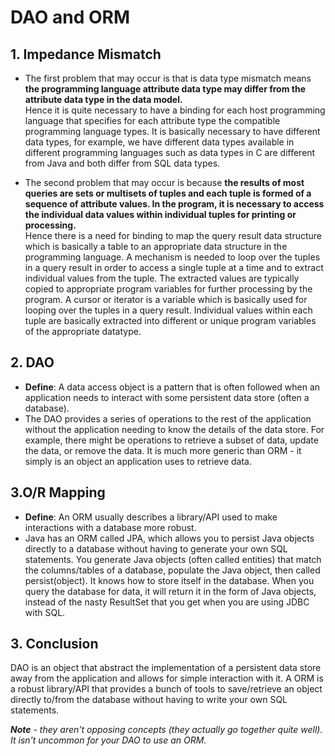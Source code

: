 # DAO and ORM 
## 1. Impedance Mismatch
* The first problem that may occur is that is data type mismatch means **the programming language attribute data type may differ from the attribute data type in the data model.**  
Hence it is quite necessary to have a binding for each host programming language that specifies for each attribute type the compatible programming language types. It is basically necessary to have different data types, for example, we have different data types available in different programming languages such as data types in C are different from Java and both differ from SQL data types.

* The second problem that may occur is because **the results of most queries are sets or multisets of tuples and each tuple is formed of a sequence of attribute values. In the program, it is necessary to access the individual data values within individual tuples for printing or processing.**  
Hence there is a need for binding to map the query result data structure which is basically a table to an appropriate data structure in the programming language. A mechanism is needed to loop over the tuples in a query result in order to access a single tuple at a time and to extract individual values from the tuple.
The extracted values are typically copied to appropriate program variables for further processing by the program.
A cursor or iterator is a variable which is basically used for looping over the tuples in a query result. Individual values within each tuple are basically extracted into different or unique program variables of the appropriate datatype.



## 2. DAO 
* **Define**: A data access object is a pattern that is often followed when an application needs to interact with some persistent data store (often a database).   
* The DAO provides a series of operations to the rest of the application without the application needing to know the details of the data store. For example, there might be operations to retrieve a subset of data, update the data, or remove the data. It is much more generic than ORM - it simply is an object an application uses to retrieve data.


## 3.O/R Mapping 
* **Define**: An ORM usually describes a library/API used to make interactions with a database more robust.  
* Java has an ORM called JPA, which allows you to persist Java objects directly to a database without having to generate your own SQL statements. You generate Java objects (often called entities) that match the columns/tables of a database, populate the Java object, then called persist(object). It knows how to store itself in the database. When you query the database for data, it will return it in the form of Java objects, instead of the nasty ResultSet that you get when you are using JDBC with SQL.

## 3. Conclusion 
DAO is an object that abstract the implementation of a persistent data store away from the application and allows for simple interaction with it. A ORM is a robust library/API that provides a bunch of tools to save/retrieve an object directly to/from the database without having to write your own SQL statements.  

***Note** - they aren't opposing concepts (they actually go together quite well). It isn't uncommon for your DAO to use an ORM.* 
